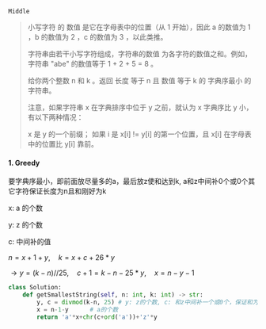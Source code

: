 `Middle`

> 小写字符 的 数值 是它在字母表中的位置（从 1 开始），因此 a 的数值为 1 ，b 的数值为 2 ，c 的数值为 3 ，以此类推。
>
> 字符串由若干小写字符组成，字符串的数值 为各字符的数值之和。例如，字符串 "abe" 的数值等于 1 + 2 + 5 = 8 。
>
> 给你两个整数 n 和 k 。返回 长度 等于 n 且 数值 等于 k 的 字典序最小 的字符串。
>
> 注意，如果字符串 x 在字典排序中位于 y 之前，就认为 x 字典序比 y 小，有以下两种情况：
>
> x 是 y 的一个前缀；
> 如果 i 是 x[i] != y[i] 的第一个位置，且 x[i] 在字母表中的位置比 y[i] 靠前。

#### 1. Greedy

要字典序最小，即前面放尽量多的a，最后放z使和达到k, a和z中间补0个或0个其它字符保证长度为n且和刚好为k

x: a 的个数

y: z 的个数

c: 中间补的值

$n = x + 1 + y, \quad k = x + c + 26*y$

$\to y=(k-n)//25, \quad c+1= k-n-25*y,\quad x=n-y-1$ 

```python
class Solution:
    def getSmallestString(self, n: int, k: int) -> str:
        y, c = divmod(k-n, 25) # y: z的个数, c: 和z中间补一个或0个，保证和为k
        x = n-1-y      # a的个数
        return 'a'*x+chr(c+ord('a'))+'z'*y
```

